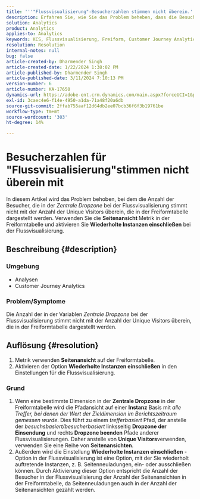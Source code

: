 ```yaml
---
title: '''"Flussvisualisierung"-Besucherzahlen stimmen nicht überein.'
description: Erfahren Sie, wie Sie das Problem beheben, dass die Besuchernummer für die "Flussvisualisierung"nicht mit der Anzahl der Besucher in der Freiformtabelle übereinstimmt. Verwenden Sie die Funktion "Metrik-Seitenansicht".
solution: Analytics
product: Analytics
applies-to: Analytics
keywords: KCS, Flussvisualisierung, Freiform, Customer Journey Analytics, Übereinstimmung, Besucher
resolution: Resolution
internal-notes: null
bug: false
article-created-by: Dharmender Singh
article-created-date: 1/22/2024 1:38:02 PM
article-published-by: Dharmender Singh
article-published-date: 3/11/2024 7:10:13 PM
version-number: 6
article-number: KA-17650
dynamics-url: https://adobe-ent.crm.dynamics.com/main.aspx?forceUCI=1&pagetype=entityrecord&etn=knowledgearticle&id=60433671-2bb9-ee11-a569-6045bd006149
exl-id: 3caec4e6-f14e-4950-a1da-71a48f20a6db
source-git-commit: 2ffab755aaf12d64db2ee07bcb36f6f3b19761be
workflow-type: tm+mt
source-wordcount: '303'
ht-degree: 14%

---
```


# Besucherzahlen für &quot;Flussvisualisierung&quot;stimmen nicht überein mit


In diesem Artikel wird das Problem behoben, bei dem die Anzahl der Besucher, die in der *Zentrale Dropzone* bei der Flussvisualisierung stimmt nicht mit der Anzahl der Unique Visitors überein, die in der Freiformtabelle dargestellt werden. Verwenden Sie die <b>Seitenansicht </b>Metrik in der Freiformtabelle und aktivieren Sie <b>Wiederholte Instanzen einschließen</b> bei der Flussvisualisierung.

## Beschreibung {#description}


### <b>Umgebung</b>

- Analysen
- Customer Journey Analytics




### <b>Problem/Symptome</b>

Die Anzahl der in der Variablen *Zentrale Dropzone* bei der Flussvisualisierung stimmt nicht mit der Anzahl der Unique Visitors überein, die in der Freiformtabelle dargestellt werden.


## Auflösung {#resolution}


1. Metrik verwenden <b>Seitenansicht </b>auf der Freiformtabelle.
2. Aktivieren der Option <b>Wiederholte Instanzen einschließen</b> in den Einstellungen für die Flussvisualisierung.


### Grund

1. Wenn eine bestimmte Dimension in der <b>Zentrale Dropzone</b> in der Freiformtabelle wird die Pfadansicht auf einer <b>Instanz</b> Basis mit *alle Treffer, bei denen der Wert der Zieldimension im Berichtszeitraum gemessen wurde*. Dies führt zu einem *trefferbasiert* Pfad, der anstelle der *besuchsbasiert/besucherbasiert* linksseitig <b>Dropzone der Einsendung</b> und rechts <b>Dropzone beenden</b> Pfade anderer Flussvisualisierungen. Daher anstelle von <b>Unique Visitors</b>verwenden, verwenden Sie eine Reihe von <b>Seitenansichten</b>.
2. Außerdem wird die Einstellung <b>Wiederholte Instanzen einschließen</b> -Option in der Flussvisualisierung ist eine Option, mit der Sie wiederholt auftretende Instanzen, z. B. Seitenneuladungen, ein- oder ausschließen können. Durch Aktivierung dieser Option entspricht die Anzahl der Besucher in der Flussvisualisierung der Anzahl der Seitenansichten in der Freiformtabelle, da Seitenneuladungen auch in der Anzahl der Seitenansichten gezählt werden.
